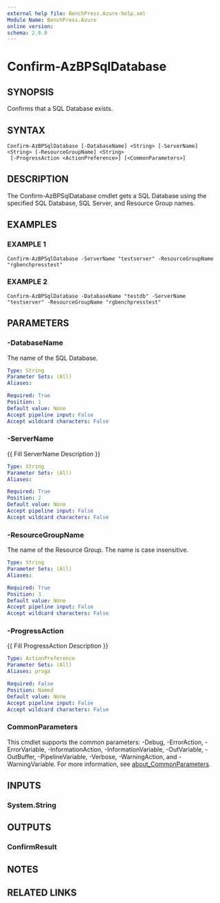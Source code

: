 ```yaml
---
external help file: BenchPress.Azure-help.xml
Module Name: BenchPress.Azure
online version:
schema: 2.0.0
---
```


# Confirm-AzBPSqlDatabase

## SYNOPSIS
Confirms that a SQL Database exists.

## SYNTAX

```
Confirm-AzBPSqlDatabase [-DatabaseName] <String> [-ServerName] <String> [-ResourceGroupName] <String>
 [-ProgressAction <ActionPreference>] [<CommonParameters>]
```

## DESCRIPTION
The Confirm-AzBPSqlDatabase cmdlet gets a SQL Database using the specified SQL Database, SQL Server,
and Resource Group names.

## EXAMPLES

### EXAMPLE 1
```
Confirm-AzBPSqlDatabase -ServerName "testserver" -ResourceGroupName "rgbenchpresstest"
```

### EXAMPLE 2
```
Confirm-AzBPSqlDatabase -DatabaseName "testdb" -ServerName "testserver" -ResourceGroupName "rgbenchpresstest"
```

## PARAMETERS

### -DatabaseName
The name of the SQL Database.

```yaml
Type: String
Parameter Sets: (All)
Aliases:

Required: True
Position: 1
Default value: None
Accept pipeline input: False
Accept wildcard characters: False
```

### -ServerName
{{ Fill ServerName Description }}

```yaml
Type: String
Parameter Sets: (All)
Aliases:

Required: True
Position: 2
Default value: None
Accept pipeline input: False
Accept wildcard characters: False
```

### -ResourceGroupName
The name of the Resource Group.
The name is case insensitive.

```yaml
Type: String
Parameter Sets: (All)
Aliases:

Required: True
Position: 3
Default value: None
Accept pipeline input: False
Accept wildcard characters: False
```

### -ProgressAction
{{ Fill ProgressAction Description }}

```yaml
Type: ActionPreference
Parameter Sets: (All)
Aliases: proga

Required: False
Position: Named
Default value: None
Accept pipeline input: False
Accept wildcard characters: False
```

### CommonParameters
This cmdlet supports the common parameters: -Debug, -ErrorAction, -ErrorVariable, -InformationAction, -InformationVariable, -OutVariable, -OutBuffer, -PipelineVariable, -Verbose, -WarningAction, and -WarningVariable. For more information, see [about_CommonParameters](http://go.microsoft.com/fwlink/?LinkID=113216).

## INPUTS

### System.String
## OUTPUTS

### ConfirmResult
## NOTES

## RELATED LINKS
